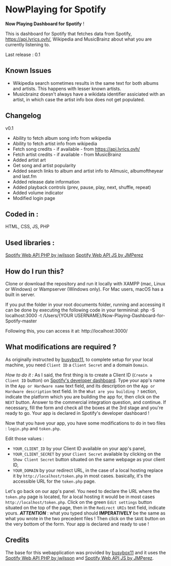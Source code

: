 
# NowPlaying for Spotify

 **Now Playing Dashboard for Spotify** !

This is dashboard for Spotify that fetches data from Spotify, https://api.lyrics.ovh/, Wikipedia and MusicBrainz about what you are currently listening to. 

Last release : 0.1
## **Known Issues**
- Wikipedia search sometimes results in the same text for both albums and artists. This happens with lesser known artists.
- Musicbrainz doesn't always have a wikidata identifier assiciated with an artist, in which case the artist info box does not get populated. 


## **Changelog**

v0.1
- Ability to fetch album song info from wikipedia
- Ability to fetch artist info from wikipedia
- Fetch song credits - if available - from https://api.lyrics.ovh/
- Fetch artist credits - if available - from MusicBrainz
- Added artist art
- Get song and artist popularity
- Added search links to album and artist info to Allmusic, albumoftheyear and last.fm
- Added release date information
- Added playback controls (prev, pause, play, next, shuffle, repeat)
- Added volume indicator
- Modified login page


## **Coded in :**

HTML, CSS, JS, PHP

## **Used libraries :**
[Spotify Web API PHP by jwilsson](https://github.com/jwilsson/spotify-web-api-php)
[Spotify Web API JS by JMPerez](https://github.com/jmperez/spotify-web-api-js)

## **How do I run this?**

Clone or download the repository and run it locally with XAMPP (mac, Linux or Windows) or Wampserver (Windows only). For Mac users, macOS has a built in server.

If you put the folder in your root documents folder, running and accessing it can be done by executing the following code in your termininal:
php -S localhost:3000 -t /Users/{YOUR USERNAME}/Now-Playing-Dashboard-for-Spotify-master

Following this, you can access it at: http://localhost:3000/

## **What modifications are required ?**
As originally instructed by [busybox11](https://github.com/busybox11/NowPlaying-for-Spotify), to complete setup for your local machine, you need `Client ID` a `Client Secret` and a domain `Domain`.

*How to do it :*
As I said, the first thing is to create a Client ID (`Create a Client ID` button) on [Spotify's developer dashboard](https://developer.spotify.com/dashboard/applications).
Type your app's name in the `App or Hardware name` text field, and its description on the `App or Hardware description` text field. In the `What are you building ?` section, indicate the platform which you are building the app for, then click on the `NEXT` button. Answer to the commercial integration question, and continue. If necessary, fill the form and check all the boxes at the 3rd stage and you're ready to go. Your app is declared in Spotify's developer dashboard !

Now that you have your app, you have some modifications to do in two files : `login.php` and `token.php`.

Edit those values :

- `YOUR_CLIENT_ID` by your Client ID available on your app's panel,
- `YOUR_CLIENT_SECRET` by your `Client Secret` available by clicking on the `Show Client Secret` button situated on the same webpage as your client ID,
- `YOUR_DOMAIN` by your redirect URL, in the case of a local hosting replace it by `http://localhost/token.php` in most cases. basically, it's the accessible URL for the `token.php` page.

Let's go back on our app's panel. You need to declare the URL where the `token.php` page is located, for a local hosting it would be in most cases `http://localhost/token.php`. Click on the green `Edit settings` button situated on the top of the page, then in the `Redirect URIs` text field, indicate yours. ***ATTENTION*** : what you typed should **IMPERATIVELY** be the same as what you wrote in the two precedent files ! Then click on the `SAVE` button on the very bottom of the form. Your app is declared and ready to use !

## **Credits**
The base for this webapplication was provided by [busybox11](https://github.com/busybox11/NowPlaying-for-Spotify) and it uses the [Spotify Web API PHP by jwilsson](https://github.com/jwilsson/spotify-web-api-php) and [Spotify Web API JS by JMPerez](https://github.com/jmperez/spotify-web-api-js).
